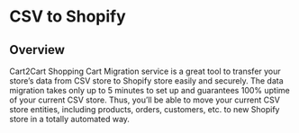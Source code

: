 # CSV to Shopify
## Overview
Cart2Cart Shopping Cart Migration service is a great tool to transfer your store’s data from CSV store to Shopify store easily and securely. The data migration takes only up to 5 minutes to set up and guarantees 100% uptime of your current CSV store. Thus, you’ll be able to move your current CSV store entities, including products, orders, customers, etc. to new Shopify store in a totally automated way.
